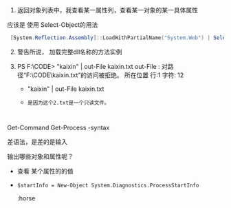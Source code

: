 1. 返回对象列表中，我查看某一属性列，查看某一对象的某一具体属性 

应该是 使用 Select-Object的用法 

```powershell
 [System.Reflection.Assembly]::LoadWithPartialName("System.Web") | Select-Object -Property Location
```

2. 警告所说， 加载完整dll名称的方法实例

3. PS F:\CODE> "kaixin" | out-File kaixin.txt
   out-File : 对路径“F:\CODE\kaixin.txt”的访问被拒绝。
   所在位置 行:1 字符: 12

   + "kaixin" | out-File kaixin.txt
   + ~~~~~~~~~~~~~~~~~~~
     是因为这个2.txt是一个只读文件。



Get-Command Get-Process -syntax  

差语法，是差的是输入 

输出哪些对象和属性呢？

* 查看  某个属性的的值 

* ```
  $startInfo = New-Object System.Diagnostics.ProcessStartInfo
  ```

  :horse
  
  

